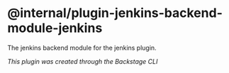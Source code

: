 # @internal/plugin-jenkins-backend-module-jenkins

The jenkins backend module for the jenkins plugin.

_This plugin was created through the Backstage CLI_
